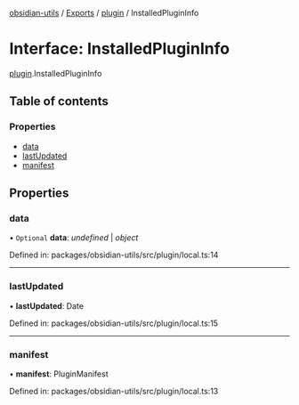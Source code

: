 [obsidian-utils](../README.md) / [Exports](../modules.md) / [plugin](../modules/plugin.md) / InstalledPluginInfo

# Interface: InstalledPluginInfo

[plugin](../modules/plugin.md).InstalledPluginInfo

## Table of contents

### Properties

- [data](plugin.installedplugininfo.md#data)
- [lastUpdated](plugin.installedplugininfo.md#lastupdated)
- [manifest](plugin.installedplugininfo.md#manifest)

## Properties

### data

• `Optional` **data**: *undefined* \| *object*

Defined in: packages/obsidian-utils/src/plugin/local.ts:14

___

### lastUpdated

• **lastUpdated**: Date

Defined in: packages/obsidian-utils/src/plugin/local.ts:15

___

### manifest

• **manifest**: PluginManifest

Defined in: packages/obsidian-utils/src/plugin/local.ts:13
